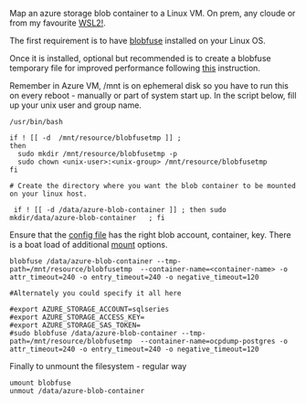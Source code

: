 Map an azure storage blob container to a Linux VM. On prem, any cloude or from my favourite [WSL2!](https://docs.microsoft.com/en-us/windows/wsl/).

The first requirement is to have [blobfuse](https://github.com/Azure/azure-storage-fuse/wiki/1.-Installation)  installed on your Linux OS. 

Once it is installed, optional but recommended is to create a blobfuse temporary file for improved performance following [this](https://docs.microsoft.com/en-us/azure/storage/blobs/storage-how-to-mount-container-linux) instruction. 

Remember in Azure VM, /mnt is on ephemeral disk so you have to run this on every reboot - manually or part of system start up. 
In the script below, fill up your unix user and group name.


```
/usr/bin/bash

if ! [[ -d  /mnt/resource/blobfusetmp ]] ;
then
  sudo mkdir /mnt/resource/blobfusetmp -p
  sudo chown <unix-user>:<unix-group> /mnt/resource/blobfusetmp
fi

# Create the directory where you want the blob container to be mounted on your linux host. 

 if ! [[ -d /data/azure-blob-container ]] ; then sudo mkdir/data/azure-blob-container   ; fi
```

Ensure that the [config file](./fuse_connection.cfg) has the right blob account, container, key. There is a boat load of additional [mount](https://github.com/Azure/azure-storage-fuse) options.

```
blobfuse /data/azure-blob-container --tmp-path=/mnt/resource/blobfusetmp  --container-name=<container-name> -o attr_timeout=240 -o entry_timeout=240 -o negative_timeout=120

#Alternately you could specify it all here

#export AZURE_STORAGE_ACCOUNT=sqlseries
#export AZURE_STORAGE_ACCESS_KEY=
#export AZURE_STORAGE_SAS_TOKEN=
#sudo blobfuse /data/azure-blob-container --tmp-path=/mnt/resource/blobfusetmp  --container-name=ocpdump-postgres -o attr_timeout=240 -o entry_timeout=240 -o negative_timeout=120
```

Finally to unmount the filesystem - regular way

```
umount blobfuse
unmout /data/azure-blob-container

```


